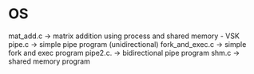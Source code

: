 # OS

mat_add.c       -> matrix addition using process and shared memory - VSK
pipe.c          -> simple pipe program (unidirectional)
fork_and_exec.c -> simple fork and exec program
pipe2.c.        -> bidirectional pipe program
shm.c           -> shared memory program
